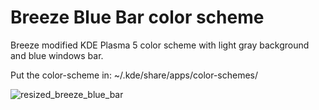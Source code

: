 # Breeze Blue Bar color scheme
Breeze modified KDE Plasma 5 color scheme with light gray background and blue windows bar.

Put the color-scheme in:
~/.kde/share/apps/color-schemes/

![resized_breeze_blue_bar](https://user-images.githubusercontent.com/38332358/38725244-042fd760-3f07-11e8-804c-7b1ed9fc31d9.jpg)


